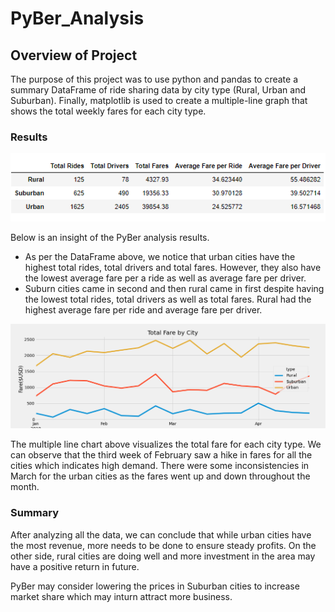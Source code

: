 # PyBer_Analysis

## Overview of Project
 
The purpose of this project was to use python and pandas to create a summary DataFrame of ride sharing data by city type (Rural, Urban and Suburban). Finally, matplotlib is used to create a multiple-line graph that shows the total weekly fares for each city type.

### Results

![PyBer Summary DataFrame](PyBer_Summary.png)

Below is an insight of the PyBer analysis results.

- As per the DataFrame above, we notice that urban cities have the highest total rides, total drivers and total fares. However, they also have the lowest average fare per a ride as well as average fare per driver.
- Suburn cities came in second and then rural came in first despite having the lowest total rides, total drivers as well as total fares. Rural had the highest  average fare per ride and average fare per driver. 

![PyBer Summary Analysis](PyBer_fare_summary.png)

The multiple line chart above visualizes the total fare for each city type. We can observe that the third week of February saw a hike in fares for all the cities which indicates high demand. There were some inconsistencies in March for the urban cities as the fares went up and down throughout the month.

### Summary

After analyzing all the data, we can conclude that while urban cities have the most revenue, more needs to be done to ensure steady profits. On the other side, rural cities are doing well and more investment in the area may have a positive return in future.

PyBer may consider lowering the prices in Suburban cities to increase market share which may inturn attract more business.

